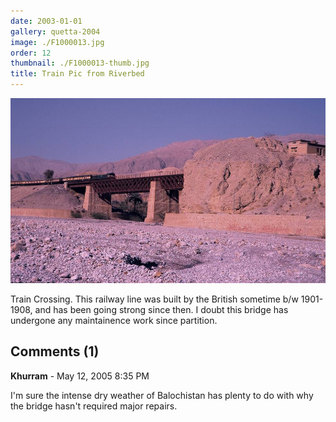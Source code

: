 ```yaml
---
date: 2003-01-01
gallery: quetta-2004
image: ./F1000013.jpg
order: 12
thumbnail: ./F1000013-thumb.jpg
title: Train Pic from Riverbed
---
```


![Train Pic from Riverbed](./F1000013.jpg)

Train Crossing. This railway line was built by the British sometime b/w 1901-1908, and has been going strong since then. I doubt this bridge has undergone any maintainence work since partition.

<div id="comments">

## Comments (1)

<div id="comment">

**Khurram** - May 12, 2005  8:35 PM

I'm sure the intense dry weather of Balochistan has plenty to do with why the bridge hasn't required major repairs.

</div>

</div>